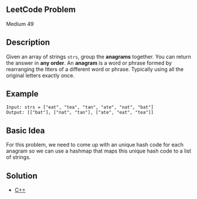## LeetCode Problem
Medium 49

## Description
Given an array of strings `strs`, group the **anagrams** together. You can return the answer in **any order**. An **anagram** is a word or phrase formed by rearranging the ltters of a different word or phrase. Typically using all the original letters exactly once.


## Example
```
Input: strs = ["eat", "tea", "tan", "ate", "nat", "bat"]
Output: [["bat"], ["nat", "tan"], ["ate", "eat", "tea"]]
```

## Basic Idea
For this problem, we need to come up with an unique hash code for each anagram so we can use a hashmap that maps this unique hash code to a list of strings.

## Solution
- [C++](./solution.cpp)